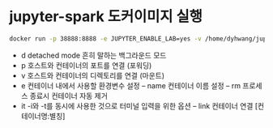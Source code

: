 # jupyter-spark 도커이미지 실행
```bash
docker run -p 38888:8888 -e JUPYTER_ENABLE_LAB=yes -v /home/dyhwang/jupyter:/home/jupyter --name dyhwang-jupyter jupyter/pyspark-notebook
```

- d	detached mode 흔히 말하는 백그라운드 모드
- p	호스트와 컨테이너의 포트를 연결 (포워딩)
- v	호스트와 컨테이너의 디렉토리를 연결 (마운트)
- e	컨테이너 내에서 사용할 환경변수 설정
– name	컨테이너 이름 설정
– rm	프로세스 종료시 컨테이너 자동 제거
- it	-i와 -t를 동시에 사용한 것으로 터미널 입력을 위한 옵션
– link	컨테이너 연결 [컨테이너명:별칭]